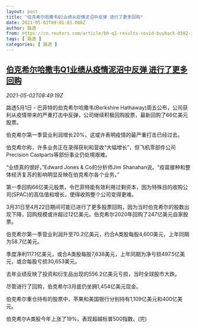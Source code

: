 ```yaml
---
layout: post
title: "伯克希尔哈撒韦Q1业绩从疫情泥沼中反弹 进行了更多回购"
date: 2021-05-02T09:01:03.000Z
author: 路透
from: https://cn.reuters.com/article/bh-q1-results-covid-buyback-0502-idCNKBS2CJ06I
tags: [ 路透 ]
categories: [ 路透 ]
---
```

<!--1619946063000-->
[伯克希尔哈撒韦Q1业绩从疫情泥沼中反弹 进行了更多回购](https://cn.reuters.com/article/bh-q1-results-covid-buyback-0502-idCNKBS2CJ06I)
------

<div>
<div><i>2021-05-02T08:49:19Z</i></div><p>路透5月1日 - 巴菲特的伯克希尔哈撒韦(Berkshire Hathaway)周五公布，公司获利从疫情带来的严重打击中反弹，公司继续积极回购股票，最新回购了66亿美元股票。</p><p>伯克希尔第一季营业利润增长20%，这或许表明疫情的最严重打击已经过去。</p><p>伯克希尔称，许多业务正在录得获利和营收“大幅增长”，但飞机零部件公司Precision Castparts等部份事业仍处境艰难。</p><p>“业绩真的很好，”Edward Jones &amp; Co的分析师Jim Shanahan说。“疫苗接种和整体经济复苏的影响明显反映在伯克希尔各个业务。”</p><p>第一季回购66亿美元股票，令巴菲特能有效利用过剩资本，因为特殊目的收购公司(SPAC)的高估值和增长，使得收购整个公司变得更难。</p><p>3月31日至4月22日期间可能已进行了更多股票回购，因为当时伯克希尔的股数出现下降，回购规模或许超过12亿美元。伯克希尔2020年回购了247亿美元自家股票。</p><p>伯克希尔第一季营业利润升至70.2亿美元，约合A类股每股4,600美元，上年同期为58.7亿美元。</p><p>季度净利117.1亿美元，或合A类股每股7,638美元，上年同期为净亏损497.5亿美元，或合每股亏损30,653美元。</p><p>去年业绩反映了投资和衍生品出现的556.2亿美元亏损，当时全球股市大跌。</p><p>尽管进行了回购，伯克希尔3月底仍坐拥1,454亿美元现金。</p><p>伯克希尔重仓持有的股票中，苹果和美国银行分别持有1,109亿美元和400亿美元。</p><p>伯克希尔A类股今年上涨了19%，表现超越标普500指数。(完)</p>
</div>
